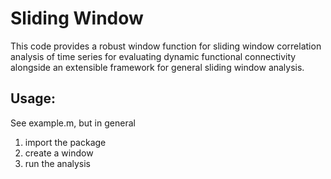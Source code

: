 Sliding Window
==============
This code provides a robust window function for sliding window correlation analysis of time series for evaluating dynamic functional connectivity alongside an extensible framework for general sliding window analysis.

Usage:
------
See example.m, but in general

1. import the package
2. create a window
3. run the analysis

